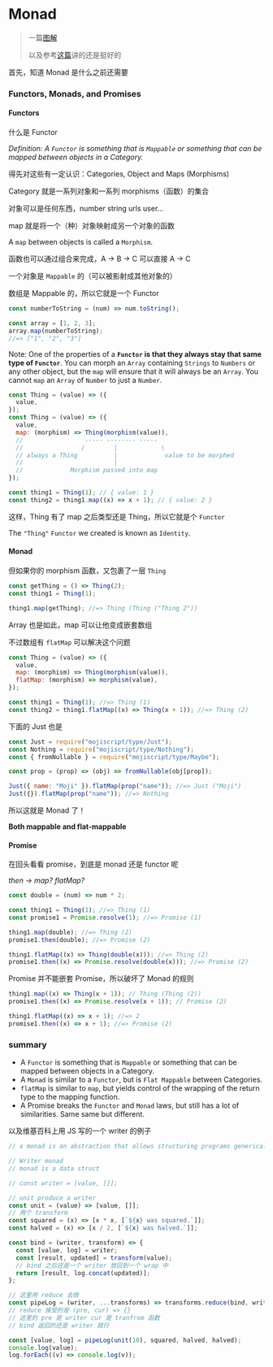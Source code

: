 # Monad

> 一篇[图解](http://adit.io/posts/2013-04-17-functors,_applicatives,_and_monads_in_pictures.html)
>
> 以及参考[这篇](https://dev.to/joelnet/functional-javascript---functors-monads-and-promises-1pol)讲的还是挺好的

首先，知道 Monad 是什么之前还需要

### Functors, Monads, and Promises

#### Functors

什么是 Functor

_Definition: A `Functor` is something that is `Mappable` or something that can be mapped between objects in a Category._

得先对这些有一定认识：Categories, Object and Maps (Morphisms)

Category 就是一系列对象和一系列 morphisms（函数）的集合

对象可以是任何东西，number string urls user...

map 就是将一个（种）对象映射成另一个对象的函数

A `map` between objects is called a `Morphism`.

函数也可以通过组合来完成，A -> B -> C 可以直接 A -> C

一个对象是 `Mappable` 的（可以被影射成其他对象的）

数组是 Mappable 的，所以它就是一个 Functor

```javascript
const numberToString = (num) => num.toString();

const array = [1, 2, 3];
array.map(numberToString);
//=> ["1", "2", "3"]
```

Note: One of the properties of a **`Functor` is that they always stay that same type of `Functor`**. You can morph an `Array` containing `Strings` to `Numbers` or any other object, but the `map` will ensure that it will always be an `Array`. You cannot `map` an `Array` of `Number` to just a `Number`.

```javascript
const Thing = (value) => ({
  value,
});
const Thing = (value) => ({
  value,
  map: (morphism) => Thing(morphism(value)),
  //                 ----- -------- -----
  //                /        |            \
  // always a Thing          |             value to be morphed
  //                         |
  //             Morphism passed into map
});

const thing1 = Thing(1); // { value: 1 }
const thing2 = thing1.map((x) => x + 1); // { value: 2 }
```

这样，Thing 有了 map 之后类型还是 Thing，所以它就是个 `Functor`

The `"Thing"` `Functor` we created is known as `Identity`.

#### Monad

但如果你的 morphism 函数，又包裹了一层 `Thing`

```javascript
const getThing = () => Thing(2);
const thing1 = Thing(1);

thing1.map(getThing); //=> Thing (Thing ("Thing 2"))
```

Array 也是如此，map 可以让他变成嵌套数组

不过数组有 `flatMap` 可以解决这个问题

```javascript
const Thing = (value) => ({
  value,
  map: (morphism) => Thing(morphism(value)),
  flatMap: (morphism) => morphism(value),
});

const thing1 = Thing(1); //=> Thing (1)
const thing2 = thing1.flatMap((x) => Thing(x + 1)); //=> Thing (2)
```

下面的 Just 也是

```javascript
const Just = require("mojiscript/type/Just");
const Nothing = require("mojiscript/type/Nothing");
const { fromNullable } = require("mojiscript/type/Maybe");

const prop = (prop) => (obj) => fromNullable(obj[prop]);

Just({ name: "Moji" }).flatMap(prop("name")); //=> Just ("Moji")
Just({}).flatMap(prop("name")); //=> Nothing
```

所以这就是 Monad 了！

**Both mappable and flat-mappable**

#### Promise

在回头看看 promise，到底是 monad 还是 functor 呢

_then -> map? flatMap?_

```javascript
const double = (num) => num * 2;

const thing1 = Thing(1); //=> Thing (1)
const promise1 = Promise.resolve(1); //=> Promise (1)

thing1.map(double); //=> Thing (2)
promise1.then(double); //=> Promise (2)

thing1.flatMap((x) => Thing(double(x))); //=> Thing (2)
promise1.then((x) => Promise.resolve(double(x))); //=> Promise (2)
```

Promise 并不能嵌套 Promise，所以破坏了 Monad 的规则

```javascript
thing1.map((x) => Thing(x + 1)); // Thing (Thing (2))
promise1.then((x) => Promise.resolve(x + 1)); // Promise (2)

thing1.flatMap((x) => x + 1); //=> 2
promise1.then((x) => x + 1); //=> Promise (2)
```

### summary

- A `Functor` is something that is `Mappable` or something that can be mapped between objects in a Category.
- A `Monad` is similar to a `Functor`, but is `Flat Mappable` between Categories.
- `flatMap` is similar to `map`, but yields control of the wrapping of the return type to the mapping function.
- A Promise breaks the `Functor` and `Monad` laws, but still has a lot of similarities. Same same but different.

以及维基百科上用 JS 写的一个 writer 的例子

```js
// a monad is an abstraction that allows structuring programs generically.

// Writer monad
// monad is a data struct

// const writer = [value, []];

// unit produce a writer
const unit = (value) => [value, []];
// 两个 transform
const squared = (x) => [x * x, [`${x} was squared.`]];
const halved = (x) => [x / 2, [`${x} was halved.`]];

const bind = (writer, transform) => {
  const [value, log] = writer;
  const [result, updated] = transform(value);
  // bind 之后还是一个 writer 放回到一个 wrap 中
  return [result, log.concat(updated)];
};

// 这里用 reduce 去做
const pipeLog = (writer, ...transforms) => transforms.reduce(bind, writer);
// reduce 接受的是 (pre, cur) => {}
// 这里的 pre 是 writer cur 是 tranfrom 函数
// bind 返回的还是 writer 就行

const [value, log] = pipeLog(unit(10), squared, halved, halved);
console.log(value);
log.forEach((v) => console.log(v));
```
